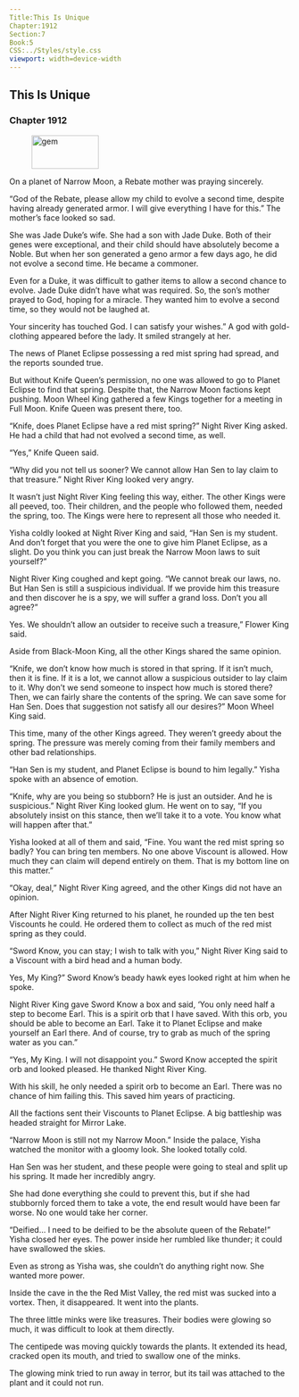 ```yaml
---
Title:This Is Unique 
Chapter:1912 
Section:7 
Book:5 
CSS:../Styles/style.css 
viewport: width=device-width
---
```

  
## This Is Unique
### Chapter 1912
  
<figure>
	<img src="../Images/gem.gif" alt="gem" id="gem" width="120" height="60" />
</figure>
  

  
On a planet of Narrow Moon, a Rebate mother was praying sincerely.

“God of the Rebate, please allow my child to evolve a second time, despite having already generated armor. I will give everything I have for this.” The mother’s face looked so sad.

She was Jade Duke’s wife. She had a son with Jade Duke. Both of their genes were exceptional, and their child should have absolutely become a Noble. But when her son generated a geno armor a few days ago, he did not evolve a second time. He became a commoner.

Even for a Duke, it was difficult to gather items to allow a second chance to evolve. Jade Duke didn’t have what was required. So, the son’s mother prayed to God, hoping for a miracle. They wanted him to evolve a second time, so they would not be laughed at.

Your sincerity has touched God. I can satisfy your wishes.” A god with gold-clothing appeared before the lady. It smiled strangely at her.

The news of Planet Eclipse possessing a red mist spring had spread, and the reports sounded true.

But without Knife Queen’s permission, no one was allowed to go to Planet Eclipse to find that spring. Despite that, the Narrow Moon factions kept pushing. Moon Wheel King gathered a few Kings together for a meeting in Full Moon. Knife Queen was present there, too.

“Knife, does Planet Eclipse have a red mist spring?” Night River King asked. He had a child that had not evolved a second time, as well.

“Yes,” Knife Queen said.

“Why did you not tell us sooner? We cannot allow Han Sen to lay claim to that treasure.” Night River King looked very angry.

It wasn’t just Night River King feeling this way, either. The other Kings were all peeved, too. Their children, and the people who followed them, needed the spring, too. The Kings were here to represent all those who needed it.

Yisha coldly looked at Night River King and said, “Han Sen is my student. And don’t forget that you were the one to give him Planet Eclipse, as a slight. Do you think you can just break the Narrow Moon laws to suit yourself?”

Night River King coughed and kept going. “We cannot break our laws, no. But Han Sen is still a suspicious individual. If we provide him this treasure and then discover he is a spy, we will suffer a grand loss. Don’t you all agree?”

Yes. We shouldn’t allow an outsider to receive such a treasure,” Flower King said.

Aside from Black-Moon King, all the other Kings shared the same opinion.

“Knife, we don’t know how much is stored in that spring. If it isn’t much, then it is fine. If it is a lot, we cannot allow a suspicious outsider to lay claim to it. Why don’t we send someone to inspect how much is stored there? Then, we can fairly share the contents of the spring. We can save some for Han Sen. Does that suggestion not satisfy all our desires?” Moon Wheel King said.

This time, many of the other Kings agreed. They weren’t greedy about the spring. The pressure was merely coming from their family members and other bad relationships.

“Han Sen is my student, and Planet Eclipse is bound to him legally.” Yisha spoke with an absence of emotion.

“Knife, why are you being so stubborn? He is just an outsider. And he is suspicious.” Night River King looked glum. He went on to say, “If you absolutely insist on this stance, then we’ll take it to a vote. You know what will happen after that.”

Yisha looked at all of them and said, “Fine. You want the red mist spring so badly? You can bring ten members. No one above Viscount is allowed. How much they can claim will depend entirely on them. That is my bottom line on this matter.”

“Okay, deal,” Night River King agreed, and the other Kings did not have an opinion.

After Night River King returned to his planet, he rounded up the ten best Viscounts he could. He ordered them to collect as much of the red mist spring as they could.

“Sword Know, you can stay; I wish to talk with you,” Night River King said to a Viscount with a bird head and a human body.

Yes, My King?” Sword Know’s beady hawk eyes looked right at him when he spoke.

Night River King gave Sword Know a box and said, ‘You only need half a step to become Earl. This is a spirit orb that I have saved. With this orb, you should be able to become an Earl. Take it to Planet Eclipse and make yourself an Earl there. And of course, try to grab as much of the spring water as you can.”

“Yes, My King. I will not disappoint you.” Sword Know accepted the spirit orb and looked pleased. He thanked Night River King.

With his skill, he only needed a spirit orb to become an Earl. There was no chance of him failing this. This saved him years of practicing.

All the factions sent their Viscounts to Planet Eclipse. A big battleship was headed straight for Mirror Lake.

“Narrow Moon is still not my Narrow Moon.” Inside the palace, Yisha watched the monitor with a gloomy look. She looked totally cold.

Han Sen was her student, and these people were going to steal and split up his spring. It made her incredibly angry.

She had done everything she could to prevent this, but if she had stubbornly forced them to take a vote, the end result would have been far worse. No one would take her corner.

“Deified… I need to be deified to be the absolute queen of the Rebate!” Yisha closed her eyes. The power inside her rumbled like thunder; it could have swallowed the skies.

Even as strong as Yisha was, she couldn’t do anything right now. She wanted more power.

Inside the cave in the the Red Mist Valley, the red mist was sucked into a vortex. Then, it disappeared. It went into the plants.

The three little minks were like treasures. Their bodies were glowing so much, it was difficult to look at them directly.

The centipede was moving quickly towards the plants. It extended its head, cracked open its mouth, and tried to swallow one of the minks.

The glowing mink tried to run away in terror, but its tail was attached to the plant and it could not run.